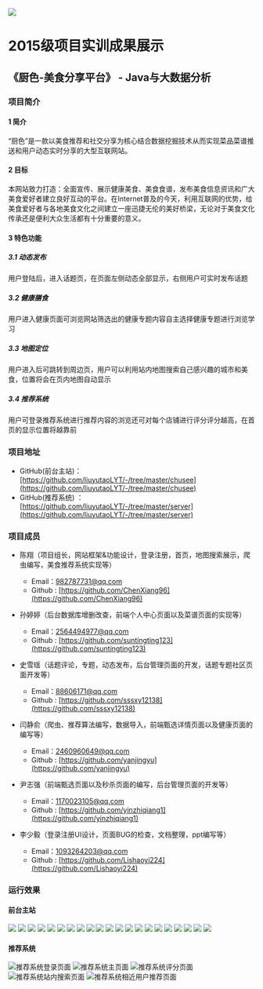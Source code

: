 <img src="../../../image/logo.png"/>

# 2015级项目实训成果展示 

## 《厨色-美食分享平台》 - Java与大数据分析

### 项目简介

#### 1 简介

“厨色”是一款以美食推荐和社交分享为核心结合数据挖掘技术从而实现菜品菜谱推送和用户动态实时分享的大型互联网站。

#### 2 目标

本网站致力打造：全面宣传、展示健康美食、美食食谱，发布美食信息资讯和广大美食爱好者建立良好互动的平台。在Internet普及的今天，利用互联网的优势，给美食爱好者与各地美食文化之间建立一座迅捷无伦的美好桥梁，无论对于美食文化传承还是便利大众生活都有十分重要的意义。

#### 3 特色功能

##### 3.1 动态发布

用户登陆后，进入话题页，在页面左侧动态全部显示，右侧用户可实时发布话题

##### 3.2 健康膳食

用户进入健康页面可浏览网站筛选出的健康专题内容自主选择健康专题进行浏览学习

##### 3.3 地图定位
用户进入后可跳转到周边页，用户可以利用站内地图搜索自己感兴趣的城市和美食，位置将会在页内地图自动显示

##### 3.4 推荐系统
用户可登录推荐系统进行推荐内容的浏览还可对每个店铺进行评分评分越高，在首页的显示位置将越靠前

### 项目地址

+ GitHub(前台主站)： [https://github.com/liuyutaoLYT/-/tree/master/chusee](https://github.com/liuyutaoLYT/-/tree/master/chusee)
+ GitHub(推荐系统) ：[https://github.com/liuyutaoLYT/-/tree/master/server](https://github.com/liuyutaoLYT/-/tree/master/server)


### 项目成员

- 陈翔（项目组长，网站框架&功能设计，登录注册，首页，地图搜索展示，爬虫编写，美食推荐系统实现等）
   * Email：<982787731@qq.com>
   * Github : [https://github.com/ChenXiang96](https://github.com/ChenXiang96)

- 孙婷婷（后台数据库增删改查，前端个人中心页面以及菜谱页面的实现等）
   * Email：<2564494977@qq.com>
   * Github : [https://github.com/suntingting123](https://github.com/suntingting123)

- 史雪瑶（话题评论，专题，动态发布，后台管理页面的开发，话题专题社区页面开发等）
   * Email：<88606171@qq.com>
   * Github : [https://github.com/sssxy12138](https://github.com/sssxy12138)

- 闫静俞（爬虫、推荐算法编写，数据导入，前端甄选详情页面以及健康页面的编写等）
   * Email：<2460960649@qq.com>
   * Github : [https://github.com/yanjingyu](https://github.com/yanjingyu)

- 尹志强（前端甄选页面以及秒杀页面的编写，后台管理页面的开发等）
   * Email：<1170023105@qq.com>
   * Github : [https://github.com/yinzhiqiang1](https://github.com/yinzhiqiang1)

- 李少毅（登录注册UI设计，页面BUG的检查，文档整理，ppt编写等）
   * Email：<1093264203@qq.com>
   * Github : [https://github.com/Lishaoyi224](https://github.com/Lishaoyi224)

### 运行效果

#### 前台主站

![](./image/注册1.jpg)
![](./image/注册2.jpg)
![](./image/注册成功.jpg)
![](./image/专题详情.jpg)
![](./image/专题页.jpg)
![](./image/周边.jpg)
![](./image/甄选页面.jpg)
![](./image/甄选详情.jpg)
![](./image/一级分类.jpg)
![](./image/首页.jpg)
![](./image/激活成功.jpg)
![](./image/话题展示页.jpg)
![](./image/话题详情.jpg)
![](./image/话题发布页.jpg)
![](./image/管理员登录页.jpg)
![](./image/管理详情页2.jpg)
![](./image/管理详情页.jpg)
![](./image/个人中心.jpg)
![](./image/登录.jpg)
![](./image/菜谱.jpg)
![](./image/菜品详情.jpg)



#### 推荐系统

![推荐系统登录页面](./image/推荐系统登录页.jpg)
![推荐系统主页面](./image/推荐系统主页面.jpg)
![推荐系统评分页面](./image/推荐系统评分页面.jpg)
![推荐系统站内搜索页面](./image/推荐系统站内搜索页面.jpg)
![推荐系统相近用户推荐页面](./image/推荐系统相近用户页面.jpg)
